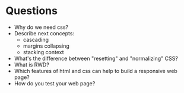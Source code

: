 # Questions

* Why do we need css?
* Describe next concepts:
  * cascading
  * margins collapsing
  * stacking context
* What's the difference between "resetting" and "normalizing" CSS?
* What is RWD?
* Which features of html and css can help to build a responsive web
  page?
* How do you test your web page?
  
